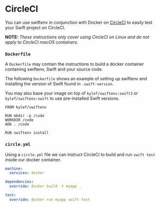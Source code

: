 # CircleCI

You can use swiftenv in conjunction with Docker on
[CircleCI](https://circleci.com) to easily test your Swift project on CircleCI.

**NOTE:** *These instructions only cover using CircleCI on Linux and do not
apply to CircleCI macOS containers.*

### `Dockerfile`

A `Dockerfile` may contain the instructions to build a docker container
containing swiftenv, Swift and your source code.

The following `Dockerfile` shows an example of setting up swiftenv and
installing the version of Swift found in `.swift-version`.

You may also base your image on top of `kylef/swiftenv:swift3` or
`kylef/swiftenv:swift` to use pre-installed Swift versions.

```
FROM kylef/swiftenv

RUN mkdir -p /code
WORKDIR /code
ADD . /code

RUN swiftenv install
```

### `circle.yml`

Using a `circle.yml` file we can instruct CircleCI to build and run `swift
test` inside our docker container.

```yaml
machine:
  services: docker

dependencies:
  override: docker build -t myapp .

test:
  override: docker run myapp swift test
```
